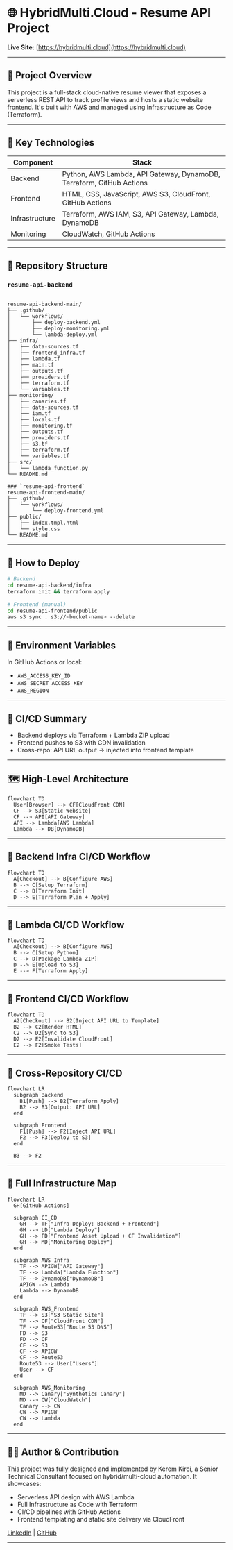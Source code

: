 
# 🌐 HybridMulti.Cloud - Resume API Project

**Live Site:** [https://hybridmulti.cloud](https://hybridmulti.cloud)

---

## 🎯 Project Overview

This project is a full-stack cloud-native resume viewer that exposes a serverless REST API to track profile views and hosts a static website frontend. It's built with AWS and managed using Infrastructure as Code (Terraform).

---

## 🧠 Key Technologies

| Component      | Stack                                                                 |
|----------------|-----------------------------------------------------------------------|
| Backend        | Python, AWS Lambda, API Gateway, DynamoDB, Terraform, GitHub Actions |
| Frontend       | HTML, CSS, JavaScript, AWS S3, CloudFront, GitHub Actions            |
| Infrastructure | Terraform, AWS IAM, S3, API Gateway, Lambda, DynamoDB                |
| Monitoring     | CloudWatch, GitHub Actions                                            |

---

## 📁 Repository Structure

### `resume-api-backend`
<pre><code>
resume-api-backend-main/
├── .github/
│   └── workflows/
│       ├── deploy-backend.yml
│       ├── deploy-monitoring.yml
│       └── lambda-deploy.yml
├── infra/
│   ├── data-sources.tf
│   ├── frontend_infra.tf
│   ├── lambda.tf
│   ├── main.tf
│   ├── outputs.tf
│   ├── providers.tf
│   ├── terraform.tf
│   └── variables.tf
├── monitoring/
│   ├── canaries.tf
│   ├── data-sources.tf
│   ├── iam.tf
│   ├── locals.tf
│   ├── monitoring.tf
│   ├── outputs.tf
│   ├── providers.tf
│   ├── s3.tf
│   ├── terraform.tf
│   └── variables.tf
├── src/
│   └── lambda_function.py
└── README.md

### `resume-api-frontend`
resume-api-frontend-main/
├── .github/
│   └── workflows/
│       └── deploy-frontend.yml
├── public/
│   ├── index.tmpl.html
│   └── style.css
└── README.md
</code></pre>
---

## 🚀 How to Deploy

```bash
# Backend
cd resume-api-backend/infra
terraform init && terraform apply

# Frontend (manual)
cd resume-api-frontend/public
aws s3 sync . s3://<bucket-name> --delete
```

---

## 🔐 Environment Variables

In GitHub Actions or local:
- `AWS_ACCESS_KEY_ID`
- `AWS_SECRET_ACCESS_KEY`
- `AWS_REGION`

---

## 🧪 CI/CD Summary

- Backend deploys via Terraform + Lambda ZIP upload
- Frontend pushes to S3 with CDN invalidation
- Cross-repo: API URL output → injected into frontend template

---


## 🗺️ High-Level Architecture

```mermaid
flowchart TD
  User[Browser] --> CF[CloudFront CDN]
  CF --> S3[Static Website]
  CF --> API[API Gateway]
  API --> Lambda[AWS Lambda]
  Lambda --> DB[DynamoDB]
```

---

## 🔁 Backend Infra CI/CD Workflow

```mermaid
flowchart TD
  A[Checkout] --> B[Configure AWS]
  B --> C[Setup Terraform]
  C --> D[Terraform Init]
  D --> E[Terraform Plan + Apply]
```

---

## 🔁 Lambda CI/CD Workflow

```mermaid
flowchart TD
  A[Checkout] --> B[Configure AWS]
  B --> C[Setup Python]
  C --> D[Package Lambda ZIP]
  D --> E[Upload to S3]
  E --> F[Terraform Apply]
```

---

## 🔁 Frontend CI/CD Workflow

```mermaid
flowchart TD
  A2[Checkout] --> B2[Inject API URL to Template]
  B2 --> C2[Render HTML]
  C2 --> D2[Sync to S3]
  D2 --> E2[Invalidate CloudFront]
  E2 --> F2[Smoke Tests]
```

---

## 🔄 Cross-Repository CI/CD

```mermaid
flowchart LR
  subgraph Backend
    B1[Push] --> B2[Terraform Apply]
    B2 --> B3[Output: API URL]
  end

  subgraph Frontend
    F1[Push] --> F2[Inject API URL]
    F2 --> F3[Deploy to S3]
  end

  B3 --> F2
```

---

## 🧱 Full Infrastructure Map

```mermaid
flowchart LR
  GH[GitHub Actions]

  subgraph CI_CD
    GH --> TF["Infra Deploy: Backend + Frontend"]
    GH --> LD["Lambda Deploy"]
    GH --> FD["Frontend Asset Upload + CF Invalidation"]
    GH --> MD["Monitoring Deploy"]
  end

  subgraph AWS_Infra
    TF --> APIGW["API Gateway"]
    TF --> Lambda["Lambda Function"]
    TF --> DynamoDB["DynamoDB"]
    APIGW --> Lambda
    Lambda --> DynamoDB
  end

  subgraph AWS_Frontend
    TF --> S3["S3 Static Site"]
    TF --> CF["CloudFront CDN"]
    TF --> Route53["Route 53 DNS"]
    FD --> S3
    FD --> CF
    CF --> S3
    CF --> APIGW
    CF --> Route53
    Route53 --> User["Users"]
    User --> CF
  end

  subgraph AWS_Monitoring
    MD --> Canary["Synthetics Canary"]
    MD --> CW["CloudWatch"]
    Canary --> CW
    CW --> APIGW
    CW --> Lambda
  end
```

---

## 🙋‍♂️ Author & Contribution

This project was fully designed and implemented by Kerem Kirci, a Senior Technical Consultant focused on hybrid/multi-cloud automation. It showcases:

- Serverless API design with AWS Lambda
- Full Infrastructure as Code with Terraform
- CI/CD pipelines with GitHub Actions
- Frontend templating and static site delivery via CloudFront

[LinkedIn](https://linkedin.com/in/kerem-kirci) | [GitHub](https://github.com/hybridmulticloud)

---
